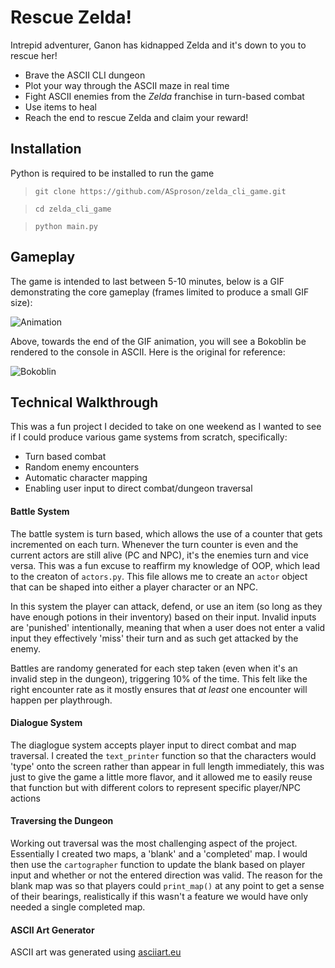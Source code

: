 # Rescue Zelda! 

Intrepid adventurer, Ganon has kidnapped Zelda and it's down to you to rescue her! 

- Brave the ASCII CLI dungeon
- Plot your way through the ASCII maze in real time
- Fight ASCII enemies from the _Zelda_ franchise in turn-based combat
- Use items to heal
- Reach the end to rescue Zelda and claim your reward!

## Installation

Python is required to be installed to run the game

> `git clone https://github.com/ASproson/zelda_cli_game.git`

> `cd zelda_cli_game`

> `python main.py`

## Gameplay

The game is intended to last between 5-10 minutes, below is a GIF demonstrating the core gameplay (frames limited to produce a small GIF size):

![Animation](https://github.com/ASproson/zelda_cli_game/assets/77736272/56f797e8-a752-4113-9721-8db9e36e7b29)

Above, towards the end of the GIF animation, you will see a Bokoblin be rendered to the console in ASCII. Here is the original for reference:

![Bokoblin](https://img.rankedboost.com/wp-content/uploads/2023/05/Zelda-Tears-of-the-Kingdom-Bokoblin-1.png)

## Technical Walkthrough

This was a fun project I decided to take on one weekend as I wanted to see if I could produce various game systems from scratch, specifically:

- Turn based combat
- Random enemy encounters
- Automatic character mapping
- Enabling user input to direct combat/dungeon traversal

#### Battle System

The battle system is turn based, which allows the use of a counter that gets incremented on each turn. Whenever the turn counter is even and the current actors are still alive (PC and NPC), it's the enemies turn and vice versa. This was a fun excuse to reaffirm my knowledge of OOP, which lead to the creaton of `actors.py`. This file allows me to create an `actor` object that can be shaped into either a player character or an NPC.

In this system the player can attack, defend, or use an item (so long as they have enough potions in their inventory) based on their input. Invalid inputs are 'punished' intentionally, meaning that when a user does not enter a valid input they effectively 'miss' their turn and as such get attacked by the enemy.

Battles are randomy generated for each step taken (even when it's an invalid step in the dungeon), triggering 10% of the time. This felt like the right encounter rate as it mostly ensures that _at least_ one encounter will happen per playthrough. 

#### Dialogue System

The diaglogue system accepts player input to direct combat and map traversal. I created the `text_printer` function so that the characters would 'type' onto the screen rather than appear in full length immediately, this was just to give the game a little more flavor, and it allowed me to easily reuse that function but with different colors to represent specific player/NPC actions

#### Traversing the Dungeon

Working out traversal was the most challenging aspect of the project. Essentially I created two maps, a 'blank' and a 'completed' map. I would then use the `cartographer` function to update the blank based on player input and whether or not the entered direction was valid. The reason for the blank map was so that players could `print_map()` at any point to get a sense of their bearings, realistically if this wasn't a feature we would have only needed a single completed map. 

#### ASCII Art Generator

ASCII art was generated using [asciiart.eu](https://www.asciiart.eu/image-to-ascii)
